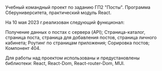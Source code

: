 Учебный командный проект по заданию ГП2 "Посты".
Программа Сберуниверситета, практический модуль React.

На 10 мая 2023 г.реализован следующий функционал:

Получение данных о постах с сервера (API);
Страница-каталог, страница поста, страница для добавления постов, страница личного кабинета;
Роутинг по страницам приложения;
Сорировка постов;
Компонент 404.

Для работы над проектом использованы и предустановлены библиотеки:
React, React-Dom, React-router-Dom, MUI.
